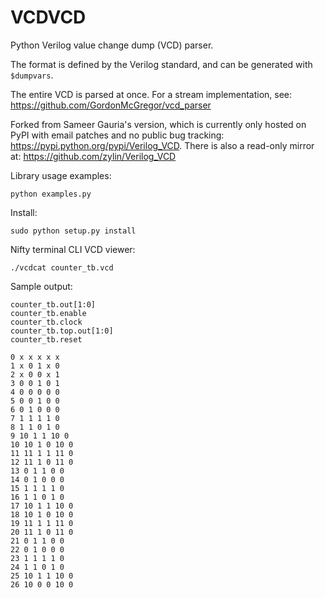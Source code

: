 # VCDVCD

Python Verilog value change dump (VCD) parser.

The format is defined by the Verilog standard, and can be generated with `$dumpvars`.

The entire VCD is parsed at once. For a stream implementation, see: <https://github.com/GordonMcGregor/vcd_parser>

Forked from Sameer Gauria's version, which is currently only hosted on PyPI with email patches and no public bug tracking: <https://pypi.python.org/pypi/Verilog_VCD>. There is also a read-only mirror at: <https://github.com/zylin/Verilog_VCD>

Library usage examples:

    python examples.py

Install:

    sudo python setup.py install

Nifty terminal CLI VCD viewer:

    ./vcdcat counter_tb.vcd

Sample output:

    counter_tb.out[1:0]
    counter_tb.enable
    counter_tb.clock
    counter_tb.top.out[1:0]
    counter_tb.reset

    0 x x x x x
    1 x 0 1 x 0
    2 x 0 0 x 1
    3 0 0 1 0 1
    4 0 0 0 0 0
    5 0 0 1 0 0
    6 0 1 0 0 0
    7 1 1 1 1 0
    8 1 1 0 1 0
    9 10 1 1 10 0
    10 10 1 0 10 0
    11 11 1 1 11 0
    12 11 1 0 11 0
    13 0 1 1 0 0
    14 0 1 0 0 0
    15 1 1 1 1 0
    16 1 1 0 1 0
    17 10 1 1 10 0
    18 10 1 0 10 0
    19 11 1 1 11 0
    20 11 1 0 11 0
    21 0 1 1 0 0
    22 0 1 0 0 0
    23 1 1 1 1 0
    24 1 1 0 1 0
    25 10 1 1 10 0
    26 10 0 0 10 0
